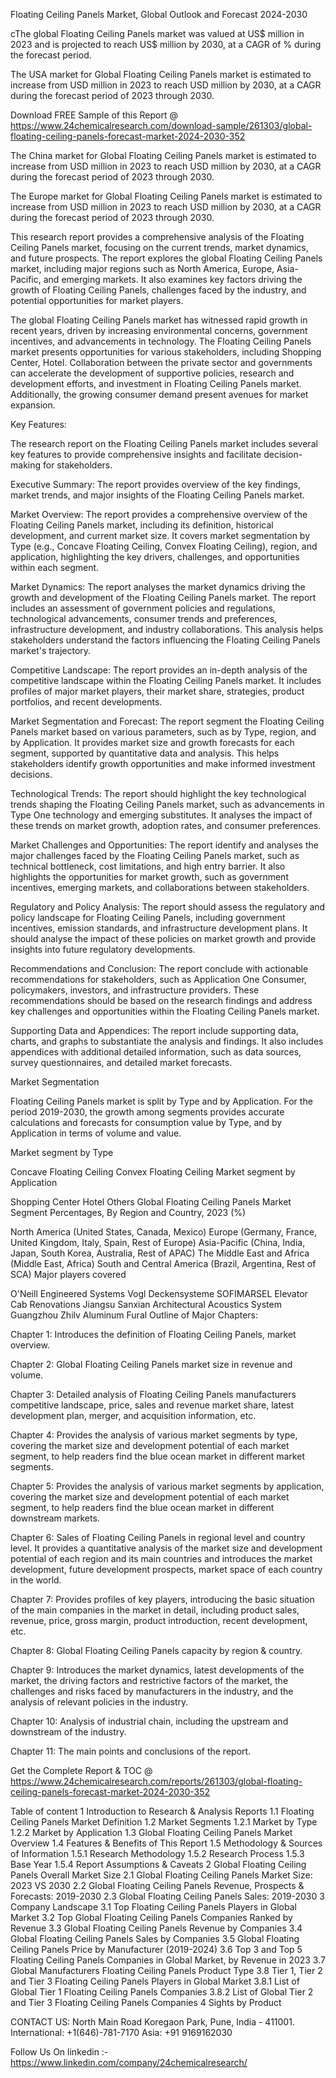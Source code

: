 Floating Ceiling Panels Market, Global Outlook and Forecast 2024-2030

cThe global Floating Ceiling Panels market was valued at US$ million in 2023 and is projected to reach US$ million by 2030, at a CAGR of % during the forecast period.

The USA market for Global Floating Ceiling Panels market is estimated to increase from USD million in 2023 to reach USD million by 2030, at a CAGR during the forecast period of 2023 through 2030.

Download FREE Sample of this Report @ https://www.24chemicalresearch.com/download-sample/261303/global-floating-ceiling-panels-forecast-market-2024-2030-352

The China market for Global Floating Ceiling Panels market is estimated to increase from USD million in 2023 to reach USD million by 2030, at a CAGR during the forecast period of 2023 through 2030.

The Europe market for Global Floating Ceiling Panels market is estimated to increase from USD million in 2023 to reach USD million by 2030, at a CAGR during the forecast period of 2023 through 2030.

This research report provides a comprehensive analysis of the Floating Ceiling Panels market, focusing on the current trends, market dynamics, and future prospects. The report explores the global Floating Ceiling Panels market, including major regions such as North America, Europe, Asia-Pacific, and emerging markets. It also examines key factors driving the growth of Floating Ceiling Panels, challenges faced by the industry, and potential opportunities for market players.

The global Floating Ceiling Panels market has witnessed rapid growth in recent years, driven by increasing environmental concerns, government incentives, and advancements in technology. The Floating Ceiling Panels market presents opportunities for various stakeholders, including Shopping Center, Hotel. Collaboration between the private sector and governments can accelerate the development of supportive policies, research and development efforts, and investment in Floating Ceiling Panels market. Additionally, the growing consumer demand present avenues for market expansion.

Key Features:

The research report on the Floating Ceiling Panels market includes several key features to provide comprehensive insights and facilitate decision-making for stakeholders.

Executive Summary: The report provides overview of the key findings, market trends, and major insights of the Floating Ceiling Panels market.

Market Overview: The report provides a comprehensive overview of the Floating Ceiling Panels market, including its definition, historical development, and current market size. It covers market segmentation by Type (e.g., Concave Floating Ceiling, Convex Floating Ceiling), region, and application, highlighting the key drivers, challenges, and opportunities within each segment.

Market Dynamics: The report analyses the market dynamics driving the growth and development of the Floating Ceiling Panels market. The report includes an assessment of government policies and regulations, technological advancements, consumer trends and preferences, infrastructure development, and industry collaborations. This analysis helps stakeholders understand the factors influencing the Floating Ceiling Panels market's trajectory.

Competitive Landscape: The report provides an in-depth analysis of the competitive landscape within the Floating Ceiling Panels market. It includes profiles of major market players, their market share, strategies, product portfolios, and recent developments.

Market Segmentation and Forecast: The report segment the Floating Ceiling Panels market based on various parameters, such as by Type, region, and by Application. It provides market size and growth forecasts for each segment, supported by quantitative data and analysis. This helps stakeholders identify growth opportunities and make informed investment decisions.

Technological Trends: The report should highlight the key technological trends shaping the Floating Ceiling Panels market, such as advancements in Type One technology and emerging substitutes. It analyses the impact of these trends on market growth, adoption rates, and consumer preferences.

Market Challenges and Opportunities: The report identify and analyses the major challenges faced by the Floating Ceiling Panels market, such as technical bottleneck, cost limitations, and high entry barrier. It also highlights the opportunities for market growth, such as government incentives, emerging markets, and collaborations between stakeholders.

Regulatory and Policy Analysis: The report should assess the regulatory and policy landscape for Floating Ceiling Panels, including government incentives, emission standards, and infrastructure development plans. It should analyse the impact of these policies on market growth and provide insights into future regulatory developments.

Recommendations and Conclusion: The report conclude with actionable recommendations for stakeholders, such as Application One Consumer, policymakers, investors, and infrastructure providers. These recommendations should be based on the research findings and address key challenges and opportunities within the Floating Ceiling Panels market.

Supporting Data and Appendices: The report include supporting data, charts, and graphs to substantiate the analysis and findings. It also includes appendices with additional detailed information, such as data sources, survey questionnaires, and detailed market forecasts.

Market Segmentation

Floating Ceiling Panels market is split by Type and by Application. For the period 2019-2030, the growth among segments provides accurate calculations and forecasts for consumption value by Type, and by Application in terms of volume and value.

Market segment by Type

Concave Floating Ceiling
Convex Floating Ceiling
Market segment by Application

Shopping Center
Hotel
Others
Global Floating Ceiling Panels Market Segment Percentages, By Region and Country, 2023 (%)

North America (United States, Canada, Mexico)
Europe (Germany, France, United Kingdom, Italy, Spain, Rest of Europe)
Asia-Pacific (China, India, Japan, South Korea, Australia, Rest of APAC)
The Middle East and Africa (Middle East, Africa)
South and Central America (Brazil, Argentina, Rest of SCA)
Major players covered

O'Neill Engineered Systems
Vogl Deckensysteme
SOFIMARSEL
Elevator Cab Renovations
Jiangsu Sanxian Architectural Acoustics System
Guangzhou Zhilv Aluminum
Fural
Outline of Major Chapters:

Chapter 1: Introduces the definition of Floating Ceiling Panels, market overview.

Chapter 2: Global Floating Ceiling Panels market size in revenue and volume.

Chapter 3: Detailed analysis of Floating Ceiling Panels manufacturers competitive landscape, price, sales and revenue market share, latest development plan, merger, and acquisition information, etc.

Chapter 4: Provides the analysis of various market segments by type, covering the market size and development potential of each market segment, to help readers find the blue ocean market in different market segments.

Chapter 5: Provides the analysis of various market segments by application, covering the market size and development potential of each market segment, to help readers find the blue ocean market in different downstream markets.

Chapter 6: Sales of Floating Ceiling Panels in regional level and country level. It provides a quantitative analysis of the market size and development potential of each region and its main countries and introduces the market development, future development prospects, market space of each country in the world.

Chapter 7: Provides profiles of key players, introducing the basic situation of the main companies in the market in detail, including product sales, revenue, price, gross margin, product introduction, recent development, etc.

Chapter 8: Global Floating Ceiling Panels capacity by region & country.

Chapter 9: Introduces the market dynamics, latest developments of the market, the driving factors and restrictive factors of the market, the challenges and risks faced by manufacturers in the industry, and the analysis of relevant policies in the industry.

Chapter 10: Analysis of industrial chain, including the upstream and downstream of the industry.

Chapter 11: The main points and conclusions of the report.

Get the Complete Report & TOC @ https://www.24chemicalresearch.com/reports/261303/global-floating-ceiling-panels-forecast-market-2024-2030-352

Table of content
1 Introduction to Research & Analysis Reports
1.1 Floating Ceiling Panels Market Definition
1.2 Market Segments
1.2.1 Market by Type
1.2.2 Market by Application
1.3 Global Floating Ceiling Panels Market Overview
1.4 Features & Benefits of This Report
1.5 Methodology & Sources of Information
1.5.1 Research Methodology
1.5.2 Research Process
1.5.3 Base Year
1.5.4 Report Assumptions & Caveats
2 Global Floating Ceiling Panels Overall Market Size
2.1 Global Floating Ceiling Panels Market Size: 2023 VS 2030
2.2 Global Floating Ceiling Panels Revenue, Prospects & Forecasts: 2019-2030
2.3 Global Floating Ceiling Panels Sales: 2019-2030
3 Company Landscape
3.1 Top Floating Ceiling Panels Players in Global Market
3.2 Top Global Floating Ceiling Panels Companies Ranked by Revenue
3.3 Global Floating Ceiling Panels Revenue by Companies
3.4 Global Floating Ceiling Panels Sales by Companies
3.5 Global Floating Ceiling Panels Price by Manufacturer (2019-2024)
3.6 Top 3 and Top 5 Floating Ceiling Panels Companies in Global Market, by Revenue in 2023
3.7 Global Manufacturers Floating Ceiling Panels Product Type
3.8 Tier 1, Tier 2 and Tier 3 Floating Ceiling Panels Players in Global Market
3.8.1 List of Global Tier 1 Floating Ceiling Panels Companies
3.8.2 List of Global Tier 2 and Tier 3 Floating Ceiling Panels Companies
4 Sights by Product

CONTACT US:
North Main Road Koregaon Park, Pune, India - 411001.
International: +1(646)-781-7170
Asia: +91 9169162030

Follow Us On linkedin :- https://www.linkedin.com/company/24chemicalresearch/
